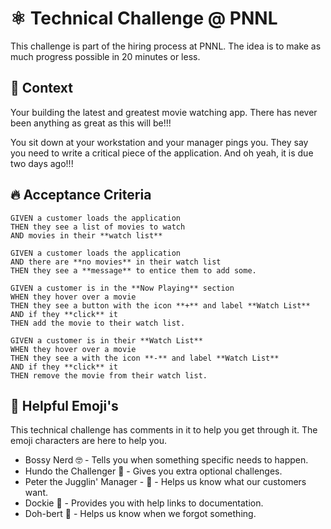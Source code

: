 # ⚛️ Technical Challenge @ PNNL

This challenge is part of the hiring process at PNNL. The idea is to make as much progress possible in 20 minutes or less.

## 🚀 Context

Your building the latest and greatest movie watching app. There has never been anything as great as this will be!!!

You sit down at your workstation and your manager pings you. They say you need to write a critical piece of the application. And oh yeah, it is due two days ago!!!

## 🔥 Acceptance Criteria

```
GIVEN a customer loads the application
THEN they see a list of movies to watch
AND movies in their **watch list**

GIVEN a customer loads the application
AND there are **no movies** in their watch list
THEN they see a **message** to entice them to add some.

GIVEN a customer is in the **Now Playing** section
WHEN they hover over a movie
THEN they see a button with the icon **+** and label **Watch List**
AND if they **click** it
THEN add the movie to their watch list.

GIVEN a customer is in their **Watch List**
WHEN they hover over a movie
THEN they see a with the icon **-** and label **Watch List**
AND if they **click** it
THEN remove the movie from their watch list.
```
## 🧩 Helpful Emoji's

This technical challenge has comments in it to help you get through it. The emoji characters are here to help you.

- Bossy Nerd 🤓 - Tells you when something specific needs to happen.
- Hundo the Challenger 💯 - Gives you extra optional challenges.
- Peter the Jugglin' Manager - 🤹‍ - Helps us know what our customers want.
- Dockie 📜 - Provides you with help links to documentation.
- Doh-bert 🤦‍ - Helps us know when we forgot something.
